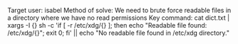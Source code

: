 Target user: isabel
Method of solve: We need to brute force readable files in a directory where we have no read permissions
Key command:
cat dict.txt | xargs -I {} sh -c 'if [ -r /etc/xdg/{} ]; then echo "Readable file found: /etc/xdg/{}"; exit 0; fi' || echo "No readable file found in /etc/xdg directory."
